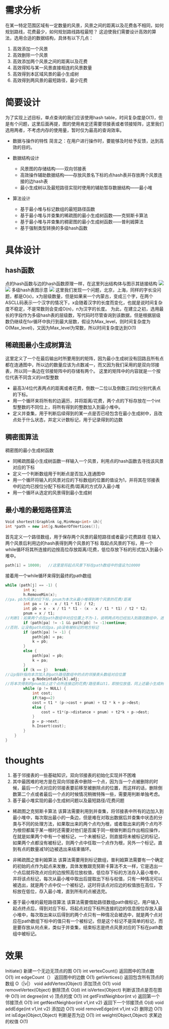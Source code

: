 <!--
 * @Author: your name
 * @Date: 2022-02-11 10:37:32
 * @LastEditTime: 2022-02-11 11:26:40
 * @LastEditors: Please set LastEditors
 * @Description: 打开koroFileHeader查看配置 进行设置: https://github.com/OBKoro1/koro1FileHeader/wiki/%E9%85%8D%E7%BD%AE
 * @FilePath: /bytebitcoder.github.io/_posts/2018-01-01-图查询复杂度降低实现.md
-->
# 需求分析
在某一特定范围区域有一定数量的风景，风景之间的距离以及花费各不相同，如何规划路线，花费最少，如何规划路线路程最短？
这迫使我们需要设计高效的算法，选用合适的数据结构，具体有以下几点：
1.	高效添加一个风景
2.	高效删除一个风景
3.	高效添加两个风景之间的距离以及花费
4.	高效得知与某一风景直接相连的风景数量
5.	高效得到本区域风景的最小生成树
6.	高效得到两风景的最短路径，最少花费

# 简要设计
为了实现上述目标，单点查询的我们应该使用hash table，时间复杂度是O(1)，但是有个问题，这里后面再提，图的使用肯定还需要领接表或者领接矩阵，这里我们选用两者，不考虑内存的使用量，暂时仅为最高的查询效率。
* 数据与操作的特性
简言之：在用户进行操作时，要能够及时给予反馈，达到高效的目的。

* 数据结构设计
  * 风景图的存储结构——双向邻接表
  * 高效操作辅助数据结构——存放风景名下标的点hash表并存放两个风景连接的边hash表
  * 最小生成树以及最短路径实现时使用的辅助暂存数据结构——最小堆

* 算法设计
    * 基于最小堆与标记数组的最短路径函数
    * 基于最小堆与并查集的稀疏图的最小生成树函数——克努斯卡算法
    * 基于最小堆与并查集的稠密图的最小生成树函数——普利姆算法
    * 基于强制类型转换的多级hash函数

# 具体设计
## hash函数
点的hash函数与边的hash函数原理一样，在这里列出结构体与图示其链接结构
![](/images/图/1.png)
![](/images/图/2.png)
多级hash表图示意
![](/images/图/3.png)
这里我们发现一个问题，北京，上海，同样的字长没问题，都是O(x)，x为层级数量，但是如果来一个内蒙古，变成三个字，在两个ASCLL码表示一个汉字的情况下，x会随着汉字的长度而变化，也就是说时间复杂度不稳定，不是常数则会变成O(n)，n为汉字的长度。
为此，在建立之初，选用最长的字段作为多级hash表的层级数，写代码时尽管查询到该数据，但是根据层级数仍继续在for循环中执行到最大层数，假设为Max_level，则时间复杂度为O(Max_level)，又因为Max_level为常数，所以时间复杂度达到O(1)

## 稀疏图最小生成树算法
这里定义了一个在最后输出时所要用到的矩阵，因为最小生成树没有回路且所有点都在连通图中，所以边的数量应该为点数减一，而又因为我们采用的是双向邻接表，所以同一条边在邻接矩阵中的存储有两个。
这里的矩阵中的内容就是一个按位代表不同含义的int型整数
* 最高3/4位代表两点的距离或者花费，倒数一二位以及倒数三四位分别代表点的下标。
* 用一个循环来将所有的边遍历，并将距离/花费，两个点的下标存放在一个int型整数的不同位上，将所有得到的整数加入到最小堆中。
* 定义并查集，用于判断后续得到的某一点是否已经包含在最小生成树中，且改点处于什么状态，并定义计数标记，用于记录得到的边数

## 稠密图算法
稠密图的最小生成树函数
* 同稀疏图最小生成树函数一样输入一个风景，利用点的hash函数去寻找该风景对应的下标
* 定义一个判断数组用于判断点是否加入连通图中
* 用一个循环将输入的风景对应的下标数组的位置的值设为1，并将其在邻接表中的边均已按位分配下标和花费/距离的方式存入最小堆
* 用一个循环从选定的风景得到最小生成树

## 最小堆的最短路径算法
```c++
Void shortest(Graphlnk &g,MinHeap<int> &h){
int *path = new int[g.NumberOfVertices()];
```
首先定义一个路径数组，用于保存两个风景的最短路径或者最少花费路径
在输入两个风景后利用边的hash表得到两个风景的下标
取起点风景的下标，用一个while循环将其所连接的边按高位存放距离/花费，低位存放下标的形式加入到最小堆中。
```c++
path[i] = 10000;   //这里是将起点风景下标在path数组中的值设为10000
```
接着用一个while循环来得到最终的path数组
```c++
while (path[j] == -1) {
		int x;
		h.RemoveMin(x);
//pa，pb为风景对应下标，pnum为本次从最小堆得到两个风景的花费/距离
		int pa = (x - x / t1 * t1) / t2;
		int pb = x - x / t1 * t1 - (x - x / t1 * t1) / t2 * t2;
		pnum = x / t1; 
//判断1：如果两个点在path数组中对应位置上不为-1，说明两点均已经加入到路径数组中，进行下一次循环             
		if (path[pa] != -1 && path[pb] != -1)continue;
//否则，让没有path对应pa，pb没有被标记的地方标记
		if (path[pa] != -1) {
			path[pb] = pa;
			k = pb;
		}
		else {
			path[pa] = pb;
			k = pa;
		}
		if (k == j)   break; 
//让p指针指向本次加入到path路径数组中的点的邻接表头数组对应位置
		p = g.Nodeintable[k].adj;
//将本次得到的pnum加上这个点所连接边的花费/路径乘以t1，即按位放值，同上述最小生成树的方法。	
		while (p != NULL) {
			int cost;
			if(tag==2)
			cost = t1 * (p->cost + pnum) + t2 * k + p->dest;
			else {
				cost = t1*(p->distance + pnum) + t2*k + p->dest;
			}
			p = p->next;
			h.Insert(cost);
		} 
	}
}
```

# thoughts
1. 基于邻接表的一些基础知识，双向邻接表的初始化实现并不困难
2. 其中最困难的地方是在双向邻接表中删除一个点，因为当一个点被删除的时候，最后一个点对应的邻接表要前移至被删除点的位置，而这样的话，删除倒数第二个点或者最后一个点的时候情况稍微特殊一些，需要用判断单独考虑。
3. 基于最小堆实现的最小生成树问题以及最短路径/花费问题
* 稀疏图之克努斯卡算法
该算法需要利用到并查集，将邻接表中所有的边加入到最小堆中，每次取出最小的一条边，但是难在对取出数据后并查集中状态的分类与不同的处理方法，如果取出来的两个点均为根，或者取出来的两个点均不为根但都属于某一根时还需要对他们是否属于同一根做判断后作出相应操作，在就是如果两个中有一个被标记，一个未被标记，则直接将未被标记的标记，如果两个点都没有被标记，则两个点中任取一个点作为根，另外一个标记，直到有点的数量减1的边被选出来结束循环。
* 非稀疏图之普利姆算法
该算法需要用到标记数组，普利姆算法需要有一个确定的初始的点作为起点来发散，具体发散跟克努斯卡算法不太一样，它是选出一个点后就将改点对应的边按照高位放权值，低位存下标的方法存入最小堆中，并将该点标记，每次从最小堆中取出后提取出下标与权值，只有一种情况可以被选出，就是两个点中仅一个被标记，这时将该点对应边的权值放在高位，下标放在低位，存入最小堆，直到所有的点被选完。

* 基于最小堆的最短路径算法
该算法需要借助路径数组path做标记，用户输入起点终点后，得到对应下标，将起点对应下标所连接的边的信息按位存放入最小堆中，每次取出来以后得到的两个点只有一种情况会被选中，就是两个点对应在path数组下标中的值只有一个被标记，但是这个标记不是简单的标记，而是要存放从何点来，类似于并查集，结束标志是终点风景对应的下标在path数组中被标记。

# 效果
Initiate() 新建一个无边无顶点的图 O(1) 
int vertexCount() 返回图中的顶点数 O(1) 
int edgeCount（） 返回图中的边数 O(1) 
getVertices() 返回包含所有顶点的数组 O（|v|） 
void addVertex(Object) 添加顶点 O(1) 
void removeVertex(Object) 删除顶点 O(d) 
int isVertex(Object) 判断该顶点是否在图中 O(1) 
int degree(int v) 顶点的度 O(1) 
int getFirstNeighbor(int v) 返回第一个邻接顶点 O(1) 
int getNextNeighbor(int v1,int v2) 返回下一个邻接顶点 O(d) 
void addEdge(int v1,int v2) 添加边 O(1) 
void removeEdge(int v1,int v2) 删除边 O(1) 
int isEdge(Object,Object) 判断是否为边 O(1) 
int weight(Object,Object) 求某边的权值 O(1)
